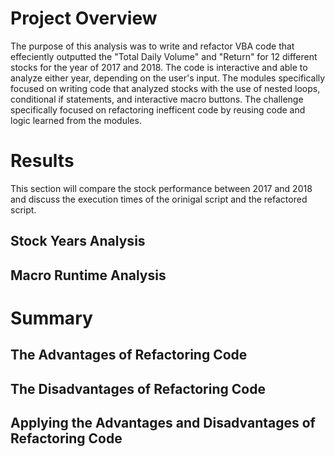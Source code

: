 # Project Overview 

The purpose of this analysis was to write and refactor VBA code that effeciently outputted the "Total Daily Volume" and "Return" for 12 different stocks for the year of 2017 and 2018.  The code is interactive and able to analyze either year, depending on the user's input.  The modules specifically focused on writing code that analyzed stocks with the use of nested loops, conditional if statements, and interactive macro buttons.  The challenge specifically focused on refactoring inefficent code by reusing code and logic learned from the modules.  

# Results 
This section will compare the stock performance between 2017 and 2018 and discuss the execution times of the orinigal script and the refactored script. 

## Stock Years Analysis 


## Macro Runtime Analysis

# Summary

## The Advantages of Refactoring Code 

## The Disadvantages of Refactoring Code 

## Applying the Advantages and Disadvantages of Refactoring Code
